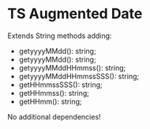 # TS Augmented Date

Extends String methods adding:
- getyyyyMMdd(): string;
- getyyyyMMdd(): string;
- getyyyyMMddHHmmss(): string;
- getyyyyMMddHHmmssSSS(): string;
- getHHmmssSSS(): string;
- getHHmmss(): string;
- getHHmm(): string;

No additional dependencies!
